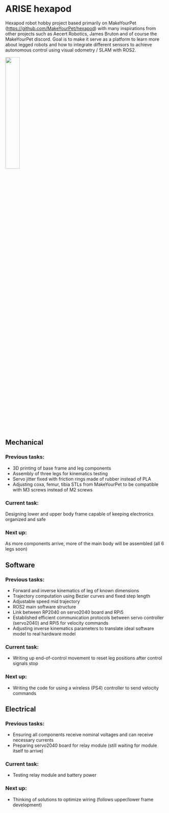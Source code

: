# ARISE hexapod

Hexapod robot hobby project based primarily on MakeYourPet (https://github.com/MakeYourPet/hexapod) with many inspirations from other projects such as Aecert Robotics, James Bruton and of course the MakeYourPet discord. Goal is to make it serve as a platform to learn more about legged robots and how to integrate different sensors to achieve autonomous control using visual odometry / SLAM with ROS2. 

<img src="https://github.com/madyhr/arise/blob/master/doc/arise_3_legs.gif" width=30% height=30%>

## Mechanical

### Previous tasks:
- 3D printing of base frame and leg components
- Assembly of three legs for kinematics testing
- Servo jitter fixed with friction rings made of rubber instead of PLA
- Adjusting coxa, femur, tibia STLs from MakeYourPet to be compatible with M3 screws instead of M2 screws

### Current task: 
Designing lower and upper body frame capable of keeping electronics organized and safe

### Next up: 
As more components arrive, more of the main body will be assembled (all 6 legs soon)

## Software

### Previous tasks:
- Forward and inverse kinematics of leg of known dimensions
- Trajectory computation using Bezier curves and fixed step length
- Adjustable speed mid trajectory
- ROS2 main software structure
- Link between RP2040 on servo2040 board and RPi5
- Established efficient communication protocols between servo controller (servo2040) and RPi5 for velocity commands
- Adjusting inverse kinematics parameters to translate ideal software model to real hardware model

### Current task: 
- Writing up end-of-control movement to reset leg positions after control signals stop

### Next up: 
- Writing the code for using a wireless (PS4) controller to send velocity commands

## Electrical

### Previous tasks:
- Ensuring all components receive nominal voltages and can receive necessary currents
- Preparing servo2040 board for relay module (still waiting for module itself to arrive)

### Current task: 
- Testing relay module and battery power

### Next up: 
- Thinking of solutions to optimize wiring (follows upper/lower frame development)
